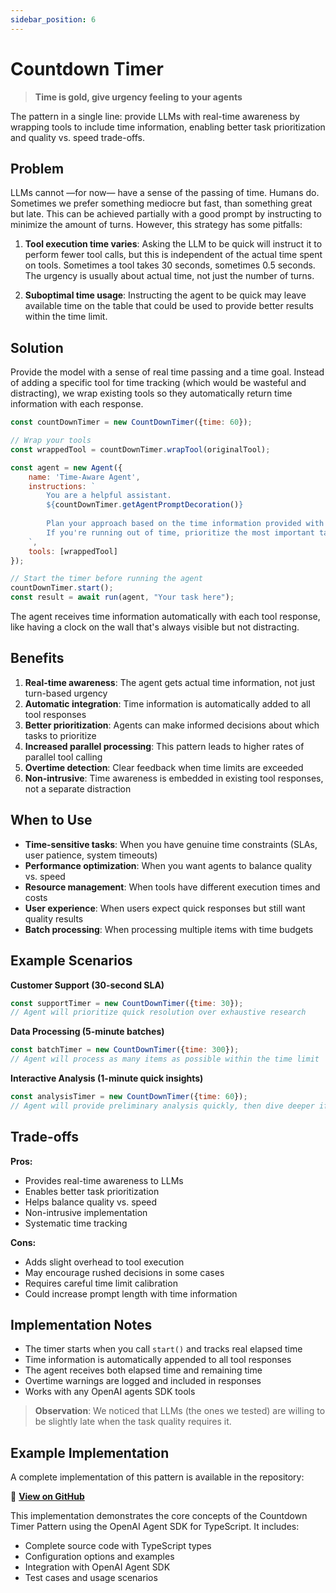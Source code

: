 ```yaml
---
sidebar_position: 6
---
```


# Countdown Timer

> **Time is gold, give urgency feeling to your agents**

The pattern in a single line: provide LLMs with real-time awareness by wrapping tools to include time information, enabling better task prioritization and quality vs. speed trade-offs.

## Problem

LLMs cannot —for now— have a sense of the passing of time. Humans do. Sometimes we prefer something mediocre but fast, than something great but late. This can be achieved partially with a good prompt by instructing to minimize the amount of turns. However, this strategy has some pitfalls:

1. **Tool execution time varies**: Asking the LLM to be quick will instruct it to perform fewer tool calls, but this is independent of the actual time spent on tools. Sometimes a tool takes 30 seconds, sometimes 0.5 seconds. The urgency is usually about actual time, not just the number of turns.

2. **Suboptimal time usage**: Instructing the agent to be quick may leave available time on the table that could be used to provide better results within the time limit.

## Solution

Provide the model with a sense of real time passing and a time goal. Instead of adding a specific tool for time tracking (which would be wasteful and distracting), we wrap existing tools so they automatically return time information with each response.

```js
const countDownTimer = new CountDownTimer({time: 60});

// Wrap your tools
const wrappedTool = countDownTimer.wrapTool(originalTool);

const agent = new Agent({
    name: 'Time-Aware Agent',
    instructions: `
        You are a helpful assistant.
        ${countDownTimer.getAgentPromptDecoration()}
        
        Plan your approach based on the time information provided with each tool response.
        If you're running out of time, prioritize the most important tasks first.
    `,
    tools: [wrappedTool]
});

// Start the timer before running the agent
countDownTimer.start();
const result = await run(agent, "Your task here");
```

The agent receives time information automatically with each tool response, like having a clock on the wall that's always visible but not distracting.

## Benefits

1. **Real-time awareness**: The agent gets actual time information, not just turn-based urgency
2. **Automatic integration**: Time information is automatically added to all tool responses
3. **Better prioritization**: Agents can make informed decisions about which tasks to prioritize
4. **Increased parallel processing**: This pattern leads to higher rates of parallel tool calling
5. **Overtime detection**: Clear feedback when time limits are exceeded
6. **Non-intrusive**: Time awareness is embedded in existing tool responses, not a separate distraction

## When to Use

- **Time-sensitive tasks**: When you have genuine time constraints (SLAs, user patience, system timeouts)
- **Performance optimization**: When you want agents to balance quality vs. speed
- **Resource management**: When tools have different execution times and costs
- **User experience**: When users expect quick responses but still want quality results
- **Batch processing**: When processing multiple items with time budgets

## Example Scenarios

**Customer Support (30-second SLA)**
```js
const supportTimer = new CountDownTimer({time: 30});
// Agent will prioritize quick resolution over exhaustive research
```

**Data Processing (5-minute batches)**
```js
const batchTimer = new CountDownTimer({time: 300});
// Agent will process as many items as possible within the time limit
```

**Interactive Analysis (1-minute quick insights)**
```js
const analysisTimer = new CountDownTimer({time: 60});
// Agent will provide preliminary analysis quickly, then dive deeper if time allows
```

## Trade-offs

**Pros:**
- Provides real-time awareness to LLMs
- Enables better task prioritization
- Helps balance quality vs. speed
- Non-intrusive implementation
- Systematic time tracking

**Cons:**
- Adds slight overhead to tool execution
- May encourage rushed decisions in some cases
- Requires careful time limit calibration
- Could increase prompt length with time information

## Implementation Notes

- The timer starts when you call `start()` and tracks real elapsed time
- Time information is automatically appended to all tool responses
- The agent receives both elapsed time and remaining time
- Overtime warnings are logged and included in responses
- Works with any OpenAI agents SDK tools

> **Observation**: We noticed that LLMs (the ones we tested) are willing to be slightly late when the task quality requires it.

## Example Implementation

A complete implementation of this pattern is available in the repository:

📁 **[View on GitHub](https://github.com/Mankind-Technologies/ai-agent-patterns/tree/main/src/patterns/countDownTimer/openai-agent-sdk-ts)**

This implementation demonstrates the core concepts of the Countdown Timer Pattern using the OpenAI Agent SDK for TypeScript. It includes:

- Complete source code with TypeScript types
- Configuration options and examples
- Integration with OpenAI Agent SDK
- Test cases and usage scenarios 